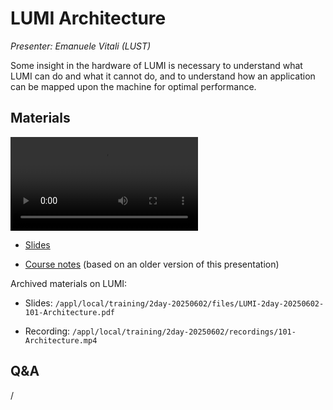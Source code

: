 # LUMI Architecture

*Presenter: Emanuele Vitali (LUST)*

Some insight in the hardware of LUMI is necessary to understand what
LUMI can do and what it cannot do, and to understand how an application can
be mapped upon the machine for optimal performance.


## Materials

<!--
Materials will be made available after the lecture
-->

<video src="https://462000265.lumidata.eu/2day-20250602/recordings/101-Architecture.mp4" controls="controls"></video>

<!--
-   A video recording will follow.
-->

-   [Slides](https://462000265.lumidata.eu/2day-20250602/files/LUMI-2day-20250602-101-Architecture.pdf)

-   [Course notes](101-Architecture.md) (based on an older version of this presentation)

Archived materials on LUMI:

-   Slides: `/appl/local/training/2day-20250602/files/LUMI-2day-20250602-101-Architecture.pdf`

-   Recording: `/appl/local/training/2day-20250602/recordings/101-Architecture.mp4`


## Q&A

/

